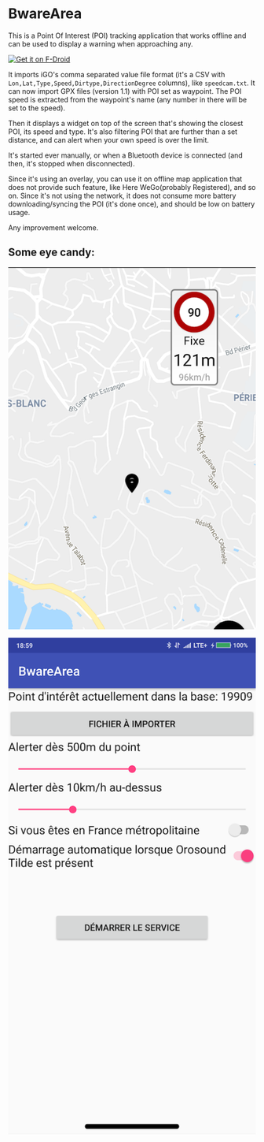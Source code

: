 # BwareArea

This is a Point Of Interest (POI) tracking application that works offline and can be used to display a warning when approaching any.

<a href="https://f-droid.org/packages/fr.byped.bwarearea"><img src="https://f-droid.org/badge/get-it-on.png" alt="Get it on F-Droid" height="100"></a>

It imports iGO's comma separated value file format (it's a CSV with `Lon,Lat,Type,Speed,Dirtype,DirectionDegree` columns), like `speedcam.txt`.
It can now import GPX files (version 1.1) with POI set as waypoint. The POI speed is extracted from the waypoint's name (any number in there will be set to the speed). 

Then it displays a widget on top of the screen that's showing the closest POI, its speed and type.
It's also filtering POI that are further than a set distance, and can alert when your own speed is over the limit.

It's started ever manually, or when a Bluetooth device is connected (and then, it's stopped when disconnected).

Since it's using an overlay, you can use it on offline map application that does not provide such feature, like Here WeGo(probably Registered), and so on.
Since it's not using the network, it does not consume more battery downloading/syncing the POI (it's done once), and should be low on battery usage.

Any improvement welcome. 

## Some eye candy:
![Widget](/widget.png?raw=true "Widget")

![Settings](/settings.png?raw=true "Settings")
